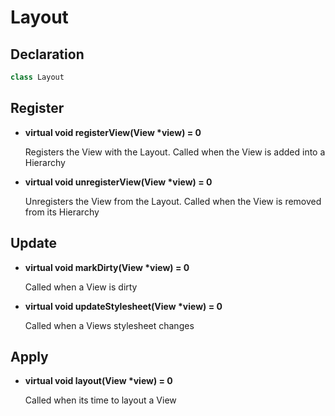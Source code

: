 # Layout

## Declaration

```C++
class Layout
```

## Register

* **virtual void registerView(View \*view) = 0**

	Registers the View with the Layout. Called when the View is added into a Hierarchy

* **virtual void unregisterView(View \*view) = 0**

	Unregisters the View from the Layout. Called when the View is removed from its Hierarchy

## Update

* **virtual void markDirty(View \*view) = 0**
	
	Called when a View is dirty

* **virtual void updateStylesheet(View \*view) = 0**

	Called when a Views stylesheet changes

## Apply

* **virtual void layout(View \*view) = 0**

	Called when its time to layout a View
